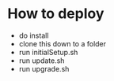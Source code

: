 # How to deploy
* do install
* clone this down to a folder
* run initialSetup.sh
* run update.sh
* run upgrade.sh
